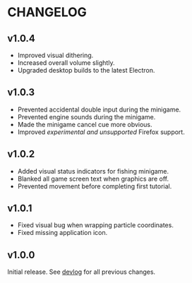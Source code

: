 # CHANGELOG

## v1.0.4
- Improved visual dithering.
- Increased overall volume slightly.
- Upgraded desktop builds to the latest Electron.

## v1.0.3
- Prevented accidental double input during the minigame.
- Prevented engine sounds during the minigame.
- Made the minigame cancel cue more obvious.
- Improved _experimental and unsupported_ Firefox support.

## v1.0.2
- Added visual status indicators for fishing minigame.
- Blanked all game screen text when graphics are off.
- Prevented movement before completing first tutorial.

## v1.0.1
- Fixed visual bug when wrapping particle coordinates.
- Fixed missing application icon.

## v1.0.0
Initial release.
See [devlog](https://shiftbacktick.io/fishyphus) for all previous changes.
